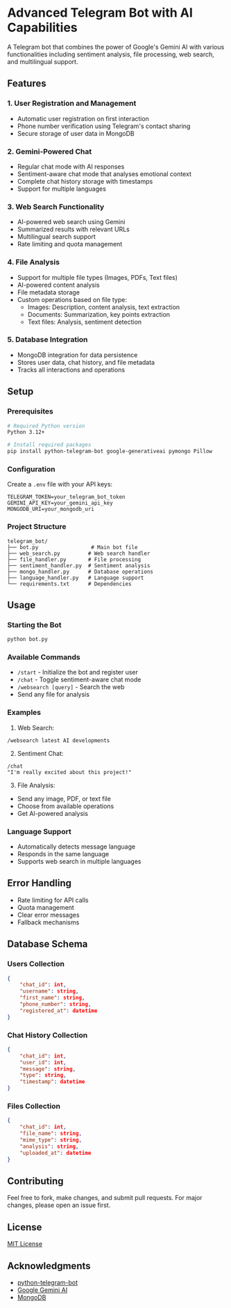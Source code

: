 
# Advanced Telegram Bot with AI Capabilities

A Telegram bot that combines the power of Google's Gemini AI with various functionalities including sentiment analysis, file processing, web search, and multilingual support.

## Features

### 1. User Registration and Management
- Automatic user registration on first interaction
- Phone number verification using Telegram's contact sharing
- Secure storage of user data in MongoDB

### 2. Gemini-Powered Chat
- Regular chat mode with AI responses
- Sentiment-aware chat mode that analyses emotional context
- Complete chat history storage with timestamps
- Support for multiple languages

### 3. Web Search Functionality
- AI-powered web search using Gemini
- Summarized results with relevant URLs
- Multilingual search support
- Rate limiting and quota management

### 4. File Analysis
- Support for multiple file types (Images, PDFs, Text files)
- AI-powered content analysis
- File metadata storage
- Custom operations based on file type:
  - Images: Description, content analysis, text extraction
  - Documents: Summarization, key points extraction
  - Text files: Analysis, sentiment detection

### 5. Database Integration
- MongoDB integration for data persistence
- Stores user data, chat history, and file metadata
- Tracks all interactions and operations

## Setup

### Prerequisites
```bash
# Required Python version
Python 3.12+

# Install required packages
pip install python-telegram-bot google-generativeai pymongo Pillow
```

### Configuration
Create a `.env` file with your API keys:
```env
TELEGRAM_TOKEN=your_telegram_bot_token
GEMINI_API_KEY=your_gemini_api_key
MONGODB_URI=your_mongodb_uri
```

### Project Structure
```
telegram_bot/
├── bot.py                 # Main bot file
├── web_search.py         # Web search handler
├── file_handler.py       # File processing
├── sentiment_handler.py  # Sentiment analysis
├── mongo_handler.py      # Database operations
├── language_handler.py   # Language support
└── requirements.txt      # Dependencies
```

## Usage

### Starting the Bot
```bash
python bot.py
```

### Available Commands
- `/start` - Initialize the bot and register user
- `/chat` - Toggle sentiment-aware chat mode
- `/websearch [query]` - Search the web
- Send any file for analysis

### Examples

1. Web Search:
```
/websearch latest AI developments
```

2. Sentiment Chat:
```
/chat
"I'm really excited about this project!"
```

3. File Analysis:
- Send any image, PDF, or text file
- Choose from available operations
- Get AI-powered analysis

### Language Support
- Automatically detects message language
- Responds in the same language
- Supports web search in multiple languages

## Error Handling
- Rate limiting for API calls
- Quota management
- Clear error messages
- Fallback mechanisms

## Database Schema

### Users Collection
```json
{
    "chat_id": int,
    "username": string,
    "first_name": string,
    "phone_number": string,
    "registered_at": datetime
}
```

### Chat History Collection
```json
{
    "chat_id": int,
    "user_id": int,
    "message": string,
    "type": string,
    "timestamp": datetime
}
```

### Files Collection
```json
{
    "chat_id": int,
    "file_name": string,
    "mime_type": string,
    "analysis": string,
    "uploaded_at": datetime
}
```

## Contributing
Feel free to fork, make changes, and submit pull requests. For major changes, please open an issue first.

## License
[MIT License](LICENSE)

## Acknowledgments
- [python-telegram-bot](https://github.com/python-telegram-bot/python-telegram-bot)
- [Google Gemini AI](https://deepmind.google/technologies/gemini/)
- [MongoDB](https://www.mongodb.com/)
